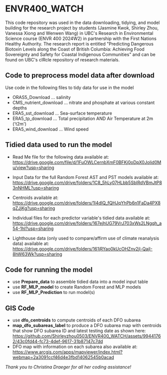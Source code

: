 # ENVR400_WATCH
This code repository was used in the data downloading, tidying, and model building for the research project by students (Jasmine Kwok, Shirley Zhou, Vanessa Xiong and Wenwen Wang) in UBC's Research in Environmental Science course (ENVR 400 2024W2) in partnership with the First Nations Healthy Authority. The research report is entitled "Predicting Dangerous Biotoxin Levels along the Coast of British Columbia: Achieving Food Sovereignty and Safety for Coastal Indigenous Communities" and can be found on UBC's cIRcle repository of research materials.

## Code to preprocess model data after download
Use code in the following files to tidy data for use in the model
- ORAS5_Download ... salinity
- CMS_nutrient_download ... nitrate and phosphate at various constant depths
- ERA5_sst_download ... Sea-surface temperature
- ERA5_tp_download ... Total precipitation AND Air Temperature at 2m ('t2m')
- ERA5_wind_download ... Wind speed

## Tidied data used to run the model
- Read Me file for the following data available at:
  https://drive.google.com/file/d/1FuOWLCernbXmF0BFKj0oDpX0Jolid0Mu/view?usp=sharing
  
- Input Data for the full Random Forest AST and PST models available at:
  https://drive.google.com/drive/folders/1C8_5hLy07HLbb5SbIRdVBmJtP83nNHML?usp=sharing
- Centroids available at:
  https://drive.google.com/drive/folders/1I4dIQ_fQHJqYhPb6n1FaDa4PX8qZJjKg?usp=sharing
- Individual files for each predictor variable's tidied data available at:
  https://drive.google.com/drive/folders/167ejhUG79VrJ703xWs2LNgqh_a54-1hI?usp=sharing
- Lighthouse data (only used to compare/affirm use of climate reanalysis data) available at:
  https://drive.google.com/drive/folders/161jRYao0kUcOHZnv2jl-QajI-8hW63Wk?usp=sharing

## Code for running the model
- use **Prepare_data** to assemble tidied data into a model input table
- use **RF_MLP_model** to create Random Forest and MLP models
- use **RF_MLP_Prediction** to run model(s)

## GIS Code
- use **dfo_centroids** to compute centroids of each DFO subarea
- **map_dfo_subareas_label** to produce a DFO subarea map with centroids that show DFO subarea ID and latest testing date as shown here:
  https://github.com/Shirleyzhou0503/ENVR400_WATCH/assets/99441762/43c0fd44-fc73-4def-9617-31b87147c7dd
- DFO map with information on each subarea also available at:
  https://www.arcgis.com/apps/mapviewer/index.html?webmap=2a3091ccf46d4e3fbd14062545b0acad

*Thank you to Christina Draeger for all her coding assistance!*
